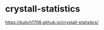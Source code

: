 # crystall-statistics
<a href='https://kulich1708.github.io/crystall-statistics/'>https://kulich1708.github.io/crystall-statistics/
